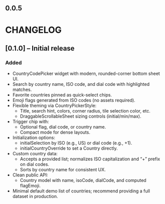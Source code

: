 ## 0.0.5

# CHANGELOG


## [0.1.0] – Initial release
### Added
- CountryCodePicker widget with modern, rounded-corner bottom sheet UI.
- Search by country name, ISO code, and dial code with highlighted matches.
- Favorite countries pinned as quick-select chips.
- Emoji flags generated from ISO codes (no assets required).
- Flexible theming via CountryPickerStyle:
    - Title, search hint, colors, corner radius, tile selection color, etc.
    - DraggableScrollableSheet sizing controls (initial/min/max).
- Trigger chip with:
    - Optional flag, dial code, or country name.
    - Compact mode for dense layouts.
- Initialization options:
    - initialSelection by ISO (e.g., US) or dial code (e.g., +1).
    - initialCountryOverride to set a Country directly.
- Custom country data:
    - Accepts a provided list; normalizes ISO capitalization and “+” prefix on dial codes.
    - Sorts by country name for consistent UX.
- Clean public API:
    - Country model with name, isoCode, dialCode, and computed flagEmoji.
- Minimal default demo list of countries; recommend providing a full dataset in production.


